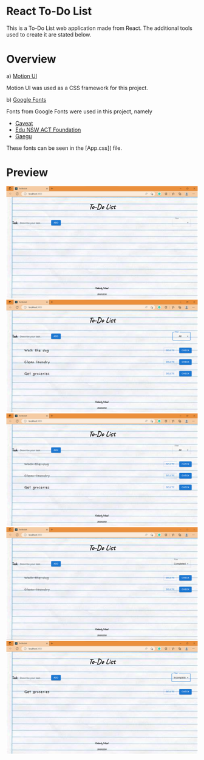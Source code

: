 # React To-Do List

This is a To-Do List web application made from React. The additional tools used to create it are stated below.

# Overview
a) [Motion UI](https://mui.com/material-ui/)

Motion UI was used as a CSS framework for this project.

b) [Google Fonts](https://fonts.google.com/)

Fonts from Google Fonts were used in this project, namely
- [Caveat](https://fonts.google.com/specimen/Caveat?query=caveat)
- [Edu NSW ACT Foundation](https://fonts.google.com/specimen/Edu+NSW+ACT+Foundation?query=edu+nsw)
- [Gaegu](https://fonts.google.com/specimen/Gaegu?query=gaegu)

These fonts can be seen in the [App.css]( file.

# Preview
![launch image](https://github.com/kimberlymazel/react-todolist/blob/main/preview-images/launch.png?raw=true)
![add task image](https://github.com/kimberlymazel/react-todolist/blob/main/preview-images/tasks.png?raw=true)
![checked image](https://github.com/kimberlymazel/react-todolist/blob/main/preview-images/checked.png?raw=true)
![complete image](https://github.com/kimberlymazel/react-todolist/blob/main/preview-images/completed.png?raw=true)
![incomplete image](https://github.com/kimberlymazel/react-todolist/blob/main/preview-images/incomplete.png?raw=true)

